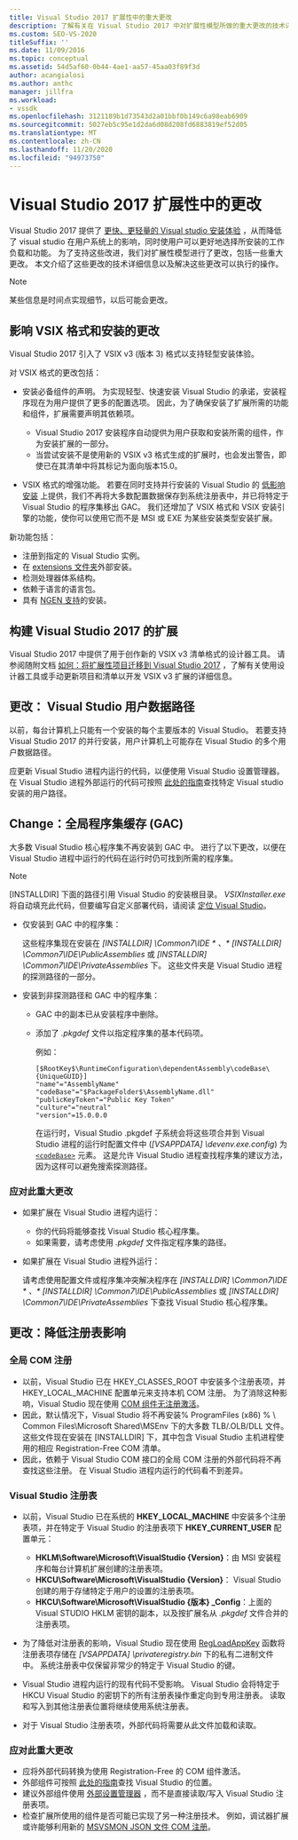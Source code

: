 ```yaml
---
title: Visual Studio 2017 扩展性中的重大更改
description: 了解有关在 Visual Studio 2017 中对扩展性模型所做的重大更改的技术详细信息以及可用于解决这些问题的信息。
ms.custom: SEO-VS-2020
titleSuffix: ''
ms.date: 11/09/2016
ms.topic: conceptual
ms.assetid: 54d5af60-0b44-4ae1-aa57-45aa03f89f3d
author: acangialosi
ms.author: anthc
manager: jillfra
ms.workload:
- vssdk
ms.openlocfilehash: 3121189b1d73543d2a01bbf0b149c6a98eab6909
ms.sourcegitcommit: 5027eb5c95e1d2da6d08d208fd6883819ef52d05
ms.translationtype: MT
ms.contentlocale: zh-CN
ms.lasthandoff: 11/20/2020
ms.locfileid: "94973750"
---
```

# <a name="changes-in-visual-studio-2017-extensibility"></a>Visual Studio 2017 扩展性中的更改

Visual Studio 2017 提供了 [更快、更轻量的 Visual studio 安装体验](https://devblogs.microsoft.com/visualstudio/faster-leaner-visual-studio-installer) ，从而降低了 visual studio 在用户系统上的影响，同时使用户可以更好地选择所安装的工作负载和功能。 为了支持这些改进，我们对扩展性模型进行了更改，包括一些重大更改。 本文介绍了这些更改的技术详细信息以及解决这些更改可以执行的操作。

> [!NOTE]
> 某些信息是时间点实现细节，以后可能会更改。

## <a name="changes-affecting-vsix-format-and-installation"></a>影响 VSIX 格式和安装的更改

Visual Studio 2017 引入了 VSIX v3 (版本 3) 格式以支持轻型安装体验。

对 VSIX 格式的更改包括：

* 安装必备组件的声明。 为实现轻型、快速安装 Visual Studio 的承诺，安装程序现在为用户提供了更多的配置选项。 因此，为了确保安装了扩展所需的功能和组件，扩展需要声明其依赖项。

  * Visual Studio 2017 安装程序自动提供为用户获取和安装所需的组件，作为安装扩展的一部分。
  * 当尝试安装不是使用新的 VSIX v3 格式生成的扩展时，也会发出警告，即使已在其清单中将其标记为面向版本15.0。

* VSIX 格式的增强功能。 若要在同时支持并行安装的 Visual Studio 的 [低影响安装](https://devblogs.microsoft.com/visualstudio/anatomy-of-a-low-impact-visual-studio-install) 上提供，我们不再将大多数配置数据保存到系统注册表中，并已将特定于 Visual Studio 的程序集移出 GAC。 我们还增加了 VSIX 格式和 VSIX 安装引擎的功能，使你可以使用它而不是 MSI 或 EXE 为某些安装类型安装扩展。

新功能包括：

* 注册到指定的 Visual Studio 实例。
* 在 [extensions 文件夹](set-install-root.md)外部安装。
* 检测处理器体系结构。
* 依赖于语言的语言包。
* 具有 [NGEN 支持](ngen-support.md)的安装。

## <a name="build-an-extension-for-visual-studio-2017"></a>构建 Visual Studio 2017 的扩展

Visual Studio 2017 中提供了用于创作新的 VSIX v3 清单格式的设计器工具。 请参阅随附文档 [如何：将扩展性项目迁移到 Visual Studio 2017](how-to-migrate-extensibility-projects-to-visual-studio-2017.md) ，了解有关使用设计器工具或手动更新项目和清单以开发 VSIX v3 扩展的详细信息。

## <a name="change-visual-studio-user-data-path"></a>更改： Visual Studio 用户数据路径

以前，每台计算机上只能有一个安装的每个主要版本的 Visual Studio。 若要支持 Visual Studio 2017 的并行安装，用户计算机上可能存在 Visual Studio 的多个用户数据路径。

应更新 Visual Studio 进程内运行的代码，以便使用 Visual Studio 设置管理器。 在 Visual Studio 进程外部运行的代码可按照 [此处的指南](locating-visual-studio.md)查找特定 Visual studio 安装的用户路径。

## <a name="change-global-assembly-cache-gac"></a>Change：全局程序集缓存 (GAC) 

大多数 Visual Studio 核心程序集不再安装到 GAC 中。 进行了以下更改，以便在 Visual Studio 进程中运行的代码在运行时仍可找到所需的程序集。

> [!NOTE]
> [INSTALLDIR] 下面的路径引用 Visual Studio 的安装根目录。 *VSIXInstaller.exe* 将自动填充此代码，但要编写自定义部署代码，请阅读 [定位 Visual Studio](locating-visual-studio.md)。

* 仅安装到 GAC 中的程序集：

  这些程序集现在安装在 <em>[INSTALLDIR] \Common7\IDE \* 、* [INSTALLDIR] \Common7\IDE\PublicAssemblies</em> 或 *[INSTALLDIR] \Common7\IDE\PrivateAssemblies* 下。 这些文件夹是 Visual Studio 进程的探测路径的一部分。

* 安装到非探测路径和 GAC 中的程序集：

  * GAC 中的副本已从安装程序中删除。
  * 添加了 *.pkgdef* 文件以指定程序集的基本代码项。

    例如：

    ```
    [$RootKey$\RuntimeConfiguration\dependentAssembly\codeBase\{UniqueGUID}]
    "name"="AssemblyName" "codeBase"="$PackageFolder$\AssemblyName.dll"
    "publicKeyToken"="Public Key Token"
    "culture"="neutral"
    "version"=15.0.0.0
    ```

    在运行时，Visual Studio .pkgdef 子系统会将这些项合并到 Visual Studio 进程的运行时配置文件中 (*[VSAPPDATA] \devenv.exe.config*) 为 [`<codeBase>`](/dotnet/framework/configure-apps/file-schema/runtime/codebase-element) 元素。 这是允许 Visual Studio 进程查找程序集的建议方法，因为这样可以避免搜索探测路径。

### <a name="reacting-to-this-breaking-change"></a>应对此重大更改

* 如果扩展在 Visual Studio 进程内运行：

  * 你的代码将能够查找 Visual Studio 核心程序集。
  * 如果需要，请考虑使用 *.pkgdef* 文件指定程序集的路径。

* 如果扩展在 Visual Studio 进程外运行：

  请考虑使用配置文件或程序集冲突解决程序在 <em>[INSTALLDIR] \Common7\IDE \* 、* [INSTALLDIR] \Common7\IDE\PublicAssemblies</em> 或 *[INSTALLDIR] \Common7\IDE\PrivateAssemblies* 下查找 Visual Studio 核心程序集。

## <a name="change-reduce-registry-impact"></a>更改：降低注册表影响

### <a name="global-com-registration"></a>全局 COM 注册

* 以前，Visual Studio 已在 HKEY_CLASSES_ROOT 中安装多个注册表项，并 HKEY_LOCAL_MACHINE 配置单元来支持本机 COM 注册。 为了消除这种影响，Visual Studio 现在使用 [COM 组件无注册激活](/previous-versions/dotnet/articles/ms973913(v=msdn.10))。
* 因此，默认情况下，Visual Studio 将不再安装% ProgramFiles (x86) % \ Common Files\Microsoft Shared\MSEnv 下的大多数 TLB/.OLB/DLL 文件。 这些文件现在安装在 [INSTALLDIR] 下，其中包含 Visual Studio 主机进程使用的相应 Registration-Free COM 清单。
* 因此，依赖于 Visual Studio COM 接口的全局 COM 注册的外部代码将不再查找这些注册。 在 Visual Studio 进程内运行的代码看不到差异。

### <a name="visual-studio-registry"></a>Visual Studio 注册表

* 以前，Visual Studio 已在系统的 **HKEY_LOCAL_MACHINE** 中安装多个注册表项，并在特定于 Visual Studio 的注册表项下 **HKEY_CURRENT_USER** 配置单元：

  * **HKLM\Software\Microsoft\VisualStudio \{Version}**：由 MSI 安装程序和每台计算机扩展创建的注册表项。
  * **HKCU\Software\Microsoft\VisualStudio \{Version}**： Visual Studio 创建的用于存储特定于用户的设置的注册表项。
  * **HKCU\Software\Microsoft\VisualStudio \{版本} _Config**：上面的 Visual STUDIO HKLM 密钥的副本，以及按扩展名从 *.pkgdef* 文件合并的注册表项。

* 为了降低对注册表的影响，Visual Studio 现在使用 [RegLoadAppKey](/windows/desktop/api/winreg/nf-winreg-regloadappkeya) 函数将注册表项存储在 *[VSAPPDATA] \privateregistry.bin* 下的私有二进制文件中。 系统注册表中仅保留非常少的特定于 Visual Studio 的键。
* Visual Studio 进程内运行的现有代码不受影响。 Visual Studio 会将特定于 HKCU Visual Studio 的密钥下的所有注册表操作重定向到专用注册表。 读取和写入到其他注册表位置将继续使用系统注册表。
* 对于 Visual Studio 注册表项，外部代码将需要从此文件加载和读取。

### <a name="react-to-this-breaking-change"></a>应对此重大更改

* 应将外部代码转换为使用 Registration-Free 的 COM 组件激活。
* 外部组件可按照 [此处的指南](https://devblogs.microsoft.com/setup/changes-to-visual-studio-15-setup)查找 Visual Studio 的位置。
* 建议外部组件使用 [外部设置管理器](/dotnet/api/microsoft.visualstudio.settings.externalsettingsmanager) ，而不是直接读取/写入 Visual Studio 注册表项。
* 检查扩展所使用的组件是否可能已实现了另一种注册技术。 例如，调试器扩展或许能够利用新的 [MSVSMON JSON 文件 COM 注册](migrate-debugger-COM-registration.md)。